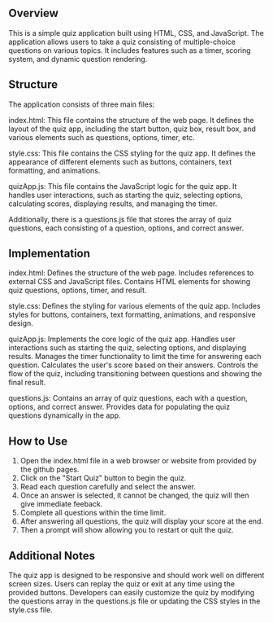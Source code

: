 Overview
--------------------------------------------------------------------
This is a simple quiz application built using HTML, CSS, and JavaScript. The application allows users to take a quiz consisting of multiple-choice questions on various topics. It includes features such as a timer, scoring system, and dynamic question rendering.

Structure
--------------------------------------------------------------------
The application consists of three main files:

index.html: This file contains the structure of the web page. It defines the layout of the quiz app, including the start button, quiz box, result box, and various elements such as questions, options, timer, etc.

style.css: This file contains the CSS styling for the quiz app. It defines the appearance of different elements such as buttons, containers, text formatting, and animations.

quizApp.js: This file contains the JavaScript logic for the quiz app. It handles user interactions, such as starting the quiz, selecting options, calculating scores, displaying results, and managing the timer.

Additionally, there is a questions.js file that stores the array of quiz questions, each consisting of a question, options, and correct answer.

Implementation
--------------------------------------------------------------------
index.html:
Defines the structure of the web page.
Includes references to external CSS and JavaScript files.
Contains HTML elements for showing quiz questions, options, timer, and result.

style.css:
Defines the styling for various elements of the quiz app.
Includes styles for buttons, containers, text formatting, animations, and responsive design.

quizApp.js:
Implements the core logic of the quiz app.
Handles user interactions such as starting the quiz, selecting options, and displaying results.
Manages the timer functionality to limit the time for answering each question.
Calculates the user's score based on their answers.
Controls the flow of the quiz, including transitioning between questions and showing the final result.

questions.js:
Contains an array of quiz questions, each with a question, options, and correct answer.
Provides data for populating the quiz questions dynamically in the app.

How to Use
--------------------------------------------------------------------
1. Open the index.html file in a web browser or website from provided by the github pages.
2. Click on the "Start Quiz" button to begin the quiz.
3. Read each question carefully and select the answer.
4. Once an answer is selected, it cannot be changed, the quiz will then give immediate feeback.
5. Complete all questions within the time limit.
6. After answering all questions, the quiz will display your score at the end.
7. Then a prompt will show allowing you to restart or quit the quiz.

Additional Notes
--------------------------------------------------------------------
The quiz app is designed to be responsive and should work well on different screen sizes.
Users can replay the quiz or exit at any time using the provided buttons.
Developers can easily customize the quiz by modifying the questions array in the questions.js file or updating the CSS styles in the style.css file.

